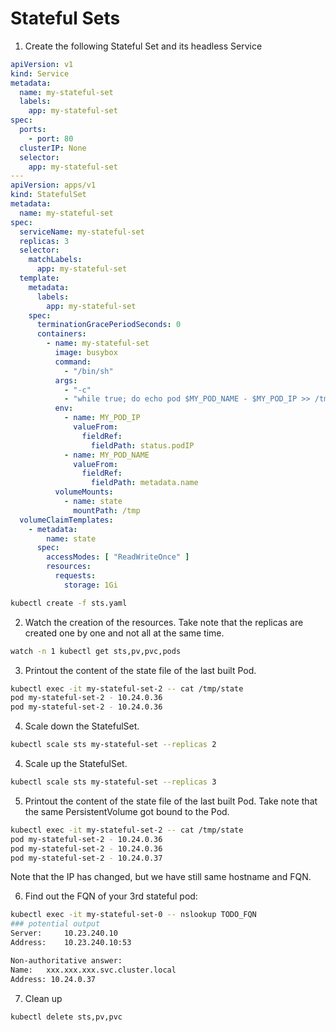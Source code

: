 # Stateful Sets

1. Create the following Stateful Set and its headless Service
```yaml
apiVersion: v1
kind: Service
metadata:
  name: my-stateful-set
  labels:
    app: my-stateful-set
spec:
  ports:
    - port: 80
  clusterIP: None
  selector:
    app: my-stateful-set
---
apiVersion: apps/v1
kind: StatefulSet
metadata:
  name: my-stateful-set
spec:
  serviceName: my-stateful-set
  replicas: 3
  selector:
    matchLabels:
      app: my-stateful-set
  template:
    metadata:
      labels:
        app: my-stateful-set
    spec:
      terminationGracePeriodSeconds: 0
      containers:
        - name: my-stateful-set
          image: busybox
          command: 
            - "/bin/sh"
          args: 
            - "-c"
            - "while true; do echo pod $MY_POD_NAME - $MY_POD_IP >> /tmp/state; sleep 10; done;"
          env:
            - name: MY_POD_IP
              valueFrom:
                fieldRef:
                  fieldPath: status.podIP
            - name: MY_POD_NAME
              valueFrom:
                fieldRef:
                  fieldPath: metadata.name
          volumeMounts:
            - name: state
              mountPath: /tmp
  volumeClaimTemplates:
    - metadata:
        name: state
      spec:
        accessModes: [ "ReadWriteOnce" ]
        resources:
          requests:
            storage: 1Gi
```
```bash
kubectl create -f sts.yaml
```
2. Watch the creation of the resources. Take note that the replicas are created one by one and not all at the same time.
```bash
watch -n 1 kubectl get sts,pv,pvc,pods
```
3. Printout the content of the state file of the last built Pod.
```bash
kubectl exec -it my-stateful-set-2 -- cat /tmp/state
pod my-stateful-set-2 - 10.24.0.36
pod my-stateful-set-2 - 10.24.0.36
```
4. Scale down the StatefulSet.
```bash
kubectl scale sts my-stateful-set --replicas 2
```
4. Scale up the StatefulSet.
```bash
kubectl scale sts my-stateful-set --replicas 3
```
5. Printout the content of the state file of the last built Pod. Take note that the same PersistentVolume got bound to the Pod.
```bash
kubectl exec -it my-stateful-set-2 -- cat /tmp/state
pod my-stateful-set-2 - 10.24.0.36
pod my-stateful-set-2 - 10.24.0.36
pod my-stateful-set-2 - 10.24.0.37
```
Note that the IP has changed, but we have still same hostname and FQN.

6. Find out the FQN of your 3rd stateful pod:
```bash
kubectl exec -it my-stateful-set-0 -- nslookup TODO_FQN
### potential output
Server:		10.23.240.10
Address:	10.23.240.10:53

Non-authoritative answer:
Name:	xxx.xxx.xxx.svc.cluster.local
Address: 10.24.0.37
```
7. Clean up
```bash
kubectl delete sts,pv,pvc
```
